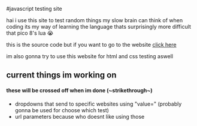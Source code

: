 #javascript testing site

hai
i use this site to test random things my slow brain can think of when coding
its my way of learning the language thats surprisingly more difficult that pico 8's lua 😭

this is the source code but if you want to go to the website [click here](https://nexuster.github.io/js-test)

im also gonna try to use this website for html and css testing aswell

## current things im working on
#### these will be crossed off when im done (~strikethrough~)
- dropdowns that send to specific websites using "value=" (probably gonna be used for choose which test)
- url parameters because who doesnt like using those

